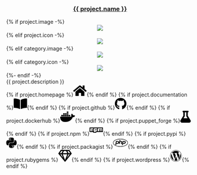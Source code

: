 <div>
  <h3 align="center"><a href="https://github.com/{{ project.github }}">{{ project.name }}</a></h3>
  {% if project.image -%}  
  <div height="120" align="center"><img height src="https://projects.tedivm.com/assets/images/projects/{{ project.image }}" /></div>
  {% elif project.icon -%}  
  <div height="120" align="center"><img src="https://raw.githubusercontent.com/tedivm/tedivm/main/images/{{ project.icon|replace('fab fa-', '')|replace('fas fa-', '') }}.svg" /></div>
  {% elif category.image -%}  
  <div height="120" align="center"><img src="https://projects.tedivm.com/assets/images/projects/{{ category.image }}" /></div>
  {% elif category.icon -%}  
  <div height="120" align="center"><img src="https://raw.githubusercontent.com/tedivm/tedivm/main/images/{{ category.icon|replace('fab fa-', '')|replace('fas fa-', '') }}.svg" /></div>
  {%- endif -%}  
</div>
<div>
  {{ project.description }}
</div>
<div>
{% if project.homepage %}<a href="{{ project.homepage }}"><img height="32" src="https://raw.githubusercontent.com/tedivm/tedivm/main/images/home.svg" title="{{ project.name }} Homepage"></a>{% endif %}
{% if project.documentation %}<a href="{{ project.documentation }}"><img height="32" src="https://raw.githubusercontent.com/tedivm/tedivm/main/images/book-open.svg" title="{{ project.name }} Documentation"></a>{% endif %}
{% if project.github %}<a href="https://github.com/{{ project.github }}"><img height="32" src="https://raw.githubusercontent.com/tedivm/tedivm/main/images/github.svg" title="{{ project.name }} on Github"></a>{% endif %}
{% if project.dockerhub %}<a href="https://hub.docker.com/r/{{ project.dockerhub }}"><img height="32" src="https://raw.githubusercontent.com/tedivm/tedivm/main/images/docker.svg" title="{{ project.name }} on Docker Hub"></a>{% endif %}
{% if project.puppet_forge %}<a href="https://forge.puppet.com/{{ project.puppet_forge }}"><img height="32" src="https://raw.githubusercontent.com/tedivm/tedivm/main/images/flask.svg" title="{{ project.name }} on Puppet Forge"></a>{% endif %}
{% if project.npm %}<a href="https://www.npmjs.com/package/{{ project.npm }}"><img height="32" src="https://raw.githubusercontent.com/tedivm/tedivm/main/images/npm.svg" title="{{ project.name }} on the NPM Registry"></a>{% endif %}
{% if project.pypi %}<a href="https://pypi.org/project/{{ project.pypi }}/"><img height="32" src="https://raw.githubusercontent.com/tedivm/tedivm/main/images/python.svg" title="{{ project.name }} on PyPI"></a>{% endif %}
{% if project.packagist %}<a href="https://packagist.org/packages/{{ project.packagist }}"><img height="32" src="https://raw.githubusercontent.com/tedivm/tedivm/main/images/php.svg" title="{{ project.name }} on Packagist"></a>{% endif %}
{% if project.rubygems %}<a href="https://rubygems.org/gems/{{ project.rubygems }}/"><img height="32" src="https://raw.githubusercontent.com/tedivm/tedivm/main/images/gem.svg" title="{{ project.name }} on RubyGems"></a>{% endif %}
{% if project.wordpress %}<a href="https://wordpress.org/plugins/{{ project.wordpress }}/"><img height="32" src="https://raw.githubusercontent.com/tedivm/tedivm/main/images/wordpress.svg" title="{{ project.name }} on the Wordpress Plugin Directory"></a>{% endif %}
</div>
